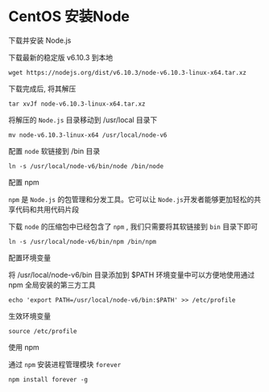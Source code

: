 # CentOS 安装Node

下载并安装 Node.js

下载最新的稳定版 v6.10.3 到本地

```
wget https://nodejs.org/dist/v6.10.3/node-v6.10.3-linux-x64.tar.xz
```

下载完成后, 将其解压

```
tar xvJf node-v6.10.3-linux-x64.tar.xz
```

将解压的 `Node.js` 目录移动到 /usr/local 目录下

```
mv node-v6.10.3-linux-x64 /usr/local/node-v6
```

配置 `node` 软链接到 /bin 目录

```
ln -s /usr/local/node-v6/bin/node /bin/node
```

配置 npm

`npm` 是 `Node.js` 的包管理和分发工具。它可以让 `Node.js`开发者能够更加轻松的共享代码和共用代码片段

下载 `node` 的压缩包中已经包含了 `npm` , 我们只需要将其软链接到 `bin` 目录下即可

```
ln -s /usr/local/node-v6/bin/npm /bin/npm
```

配置环境变量

将 /usr/local/node-v6/bin 目录添加到 $PATH 环境变量中可以方便地使用通过 npm 全局安装的第三方工具

```
echo 'export PATH=/usr/local/node-v6/bin:$PATH' >> /etc/profile
```

生效环境变量

```
source /etc/profile
```

使用 npm

通过 `npm` 安装进程管理模块 `forever`

```
npm install forever -g
```

